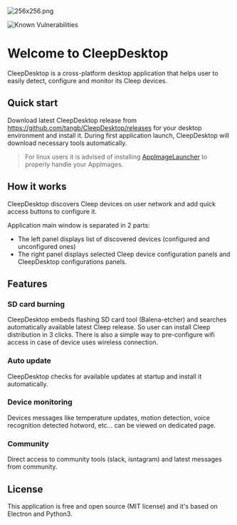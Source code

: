 ![256x256.png](https://github.com/tangb/CleepDesktop/blob/master/resources/256x256.png)

![Known Vulnerabilities](https://snyk.io/test/github/tangb/cleep-desktop/badge.svg)

# Welcome to CleepDesktop

CleepDesktop is a cross-platform desktop application that helps user to easily detect, configure and monitor its Cleep devices.

## Quick start
Download latest CleepDesktop release from https://github.com/tangb/CleepDesktop/releases for your desktop environment and install it.
During first application launch, CleepDesktop will download necessary tools automatically.

> For linux users it is advised of installing [AppImageLauncher](https://github.com/TheAssassin/AppImageLauncher) to properly handle your AppImages.

## How it works
CleepDesktop discovers Cleep devices on user network and add quick access buttons to configure it.

Application main window is separated in 2 parts:

* The left panel displays list of discovered devices (configured and unconfigured ones)
* The right panel displays selected Cleep device configuration panels and CleepDesktop configurations panels.

## Features
### SD card burning
CleepDesktop embeds flashing SD card tool (Balena-etcher) and searches automatically available latest Cleep release. So user can install Cleep distribution in 3 clicks.
There is also a simple way to pre-configure wifi access in case of device uses wireless connection.

### Auto update
CleepDesktop checks for available updates at startup and install it automatically.

### Device monitoring
Devices messages like temperature updates, motion detection, voice recognition detected hotword, etc... can be viewed on dedicated page.

### Community
Direct access to community tools (slack, isntagram) and latest messages from community.

## License
This application is free and open source (MIT license) and it's based on Electron and Python3.
